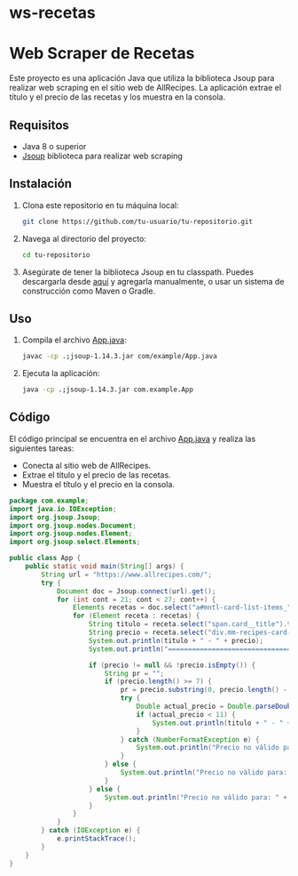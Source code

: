 # ws-recetas
# Web Scraper de Recetas

Este proyecto es una aplicación Java que utiliza la biblioteca Jsoup para realizar web scraping en el sitio web de AllRecipes. La aplicación extrae el título y el precio de las recetas y los muestra en la consola.

## Requisitos

- Java 8 o superior
- [Jsoup](https://jsoup.org/) biblioteca para realizar web scraping

## Instalación

1. Clona este repositorio en tu máquina local:
    ```sh
    git clone https://github.com/tu-usuario/tu-repositorio.git
    ```

2. Navega al directorio del proyecto:
    ```sh
    cd tu-repositorio
    ```

3. Asegúrate de tener la biblioteca Jsoup en tu classpath. Puedes descargarla desde [aquí](https://jsoup.org/download) y agregarla manualmente, o usar un sistema de construcción como Maven o Gradle.

## Uso

1. Compila el archivo [App.java](http://_vscodecontentref_/0):
    ```sh
    javac -cp .;jsoup-1.14.3.jar com/example/App.java
    ```

2. Ejecuta la aplicación:
    ```sh
    java -cp .;jsoup-1.14.3.jar com.example.App
    ```

## Código

El código principal se encuentra en el archivo [App.java](http://_vscodecontentref_/1) y realiza las siguientes tareas:

- Conecta al sitio web de AllRecipes.
- Extrae el título y el precio de las recetas.
- Muestra el título y el precio en la consola.

```java
package com.example;
import java.io.IOException;
import org.jsoup.Jsoup;
import org.jsoup.nodes.Document;
import org.jsoup.nodes.Element;
import org.jsoup.select.Elements;

public class App {
    public static void main(String[] args) {
        String url = "https://www.allrecipes.com/";
        try {
            Document doc = Jsoup.connect(url).get();
            for (int cont = 21; cont < 27; cont++) {
                Elements recetas = doc.select("a#mntl-card-list-items_" + cont + "-0");
                for (Element receta : recetas) {
                    String titulo = receta.select("span.card__title").text();
                    String precio = receta.select("div.mm-recipes-card-meta__rating-count-number.mntl-recipe-card-meta__rating-count-number").text();
                    System.out.println(titulo + " - " + precio);
                    System.out.println("====================================");

                    if (precio != null && !precio.isEmpty()) {
                        String pr = "";
                        if (precio.length() >= 7) {
                            pr = precio.substring(0, precio.length() - 7); // omite los últimos 7 caracteres
                            try {
                                Double actual_precio = Double.parseDouble(pr); // convierto string en double
                                if (actual_precio < 11) {
                                    System.out.println(titulo + " - " + precio);
                                }
                            } catch (NumberFormatException e) {
                                System.out.println("Precio no válido para: " + titulo);
                            }
                        } else {
                            System.out.println("Precio no válido para: " + titulo);
                        }
                    } else {
                        System.out.println("Precio no válido para: " + titulo);
                    }
                }
            }
        } catch (IOException e) {
            e.printStackTrace();
        }
    }
}
